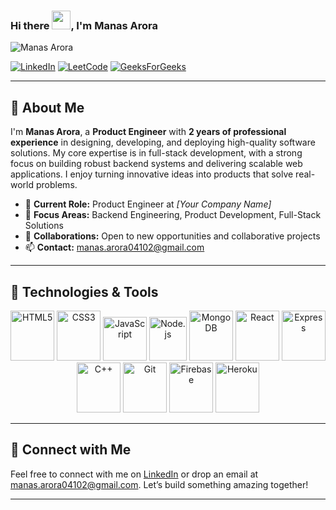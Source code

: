 ### Hi there <img src="https://raw.githubusercontent.com/verma-anushka/verma-anushka/master/gifs/wave.gif" width="30px">, I'm Manas Arora

<p align="left">
  <img src="https://komarev.com/ghpvc/?username=manas-04&style=flat" alt="Manas Arora" />
</p>

[![LinkedIn](https://img.shields.io/badge/LinkedIn-0077B5?style=for-the-badge&logo=linkedin&logoColor=white)](https://www.linkedin.com/in/manas-arora-274b681b1/)
[![LeetCode](https://img.shields.io/badge/LeetCode-0077B5?style=for-the-badge&logo=leetCode&logoColor=white&color=grey)](https://leetcode.com/manas_04/)
[![GeeksForGeeks](https://img.shields.io/badge/GeeksforGeeks-0077B5?style=for-the-badge&logo=geeksforgeeks&logoColor=white&color=success)](https://auth.geeksforgeeks.org/user/manasarora038)

---

## 👋 About Me

I'm **Manas Arora**, a **Product Engineer** with **2 years of professional experience** in designing, developing, and deploying high-quality software solutions. My core expertise is in full-stack development, with a strong focus on building robust backend systems and delivering scalable web applications. I enjoy turning innovative ideas into products that solve real-world problems.

- 🔭 **Current Role:** Product Engineer at *[Your Company Name]*
- 🌱 **Focus Areas:** Backend Engineering, Product Development, Full-Stack Solutions
- 🤝 **Collaborations:** Open to new opportunities and collaborative projects
- 📫 **Contact:** [manas.arora04102@gmail.com](mailto:manas.arora04102@gmail.com)

---

## 🚀 Technologies & Tools

<p align="center">
  <img src="https://icongr.am/devicon/html5-original-wordmark.svg?size=128&color=currentColor" alt="HTML5" width="70" height="80"/>
  <img src="https://icongr.am/devicon/css3-original.svg?size=128&color=currentColor" alt="CSS3" width="70" height="80"/>
  <img src="https://icongr.am/devicon/javascript-original.svg?size=128&color=currentColor" alt="JavaScript" width="70" height="70"/>
  <img src="https://icongr.am/devicon/nodejs-original-wordmark.svg?size=128&color=currentColor" alt="Node.js" width="60" height="70"/> 
  <img src="https://icongr.am/devicon/mongodb-original.svg?size=128&color=currentColor" alt="MongoDB" width="70" height="80"/>
  <img src="https://icongr.am/devicon/react-original-wordmark.svg?size=128&color=currentColor" alt="React" width="70" height="80"/>
  <img src="https://icongr.am/devicon/express-original-wordmark.svg?size=128&color=white" alt="Express" width="70" height="80"/>
  <img src="https://icongr.am/devicon/cplusplus-original.svg?size=128&color=currentColor" alt="C++" width="70" height="80"/>
  <img src="https://icongr.am/devicon/git-original.svg?size=129&color=36a1c4" alt="Git" width="70" height="80"/> 
  <img src="https://img.icons8.com/color/96/000000/firebase.png" alt="Firebase" width="70" height="80"/>
  <img src="https://icongr.am/devicon/heroku-original.svg?size=128&color=currentColor" alt="Heroku" width="70" height="80"/>
</p>

---

## 🔗 Connect with Me

Feel free to connect with me on [LinkedIn](https://www.linkedin.com/in/manas-arora-274b681b1/) or drop an email at [manas.arora04102@gmail.com](mailto:manas.arora04102@gmail.com). Let’s build something amazing together!

---

<!-- Optional: You can add more sections such as Projects, Blogs, or Experience if you’d like -->
